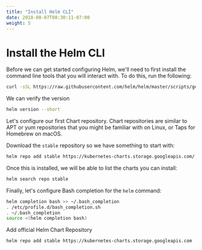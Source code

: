 ```yaml
---
title: "Install Helm CLI"
date: 2018-08-07T08:30:11-07:00
weight: 5
---
```

# Install the Helm CLI

Before we can get started configuring Helm, we'll need to first install the
command line tools that you will interact with. To do this, run the following:

```sh
curl -sSL https://raw.githubusercontent.com/helm/helm/master/scripts/get-helm-3 | bash
```

We can verify the version
```sh
helm version --short
```

Let's configure our first Chart repository. Chart repositories are similar to
APT or yum repositories that you might be familiar with on Linux, or Taps for
Homebrew on macOS.

Download the `stable` repository so we have something to start with:

```sh
helm repo add stable https://kubernetes-charts.storage.googleapis.com/
```

Once this is installed, we will be able to list the charts you can install:

```sh
helm search repo stable
```

Finally, let's configure Bash completion for the `helm` command:

```sh
helm completion bash >> ~/.bash_completion
. /etc/profile.d/bash_completion.sh
. ~/.bash_completion
source <(helm completion bash)
```

Add official Helm Chart Repository

```
helm repo add stable https://kubernetes-charts.storage.googleapis.com
```
